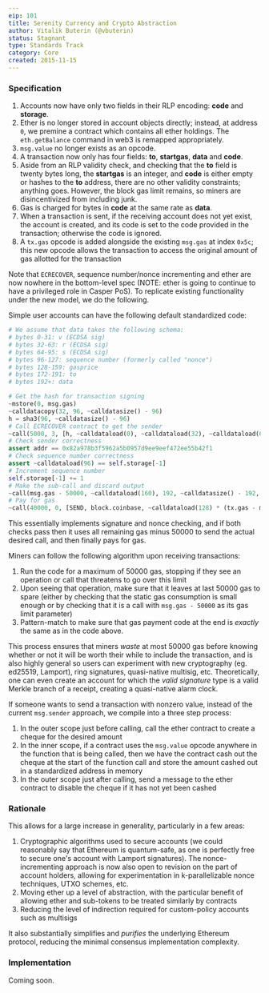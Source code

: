 ```yaml
---
eip: 101
title: Serenity Currency and Crypto Abstraction
author: Vitalik Buterin (@vbuterin)
status: Stagnant
type: Standards Track
category: Core
created: 2015-11-15
---
```


### Specification

1.  Accounts now have only two fields in their RLP encoding: **code** and **storage**.
2.  Ether is no longer stored in account objects directly; instead, at address `0`, we premine a contract which contains all ether holdings. The `eth.getBalance` command in web3 is remapped appropriately.
3.  `msg.value` no longer exists as an opcode.
4.  A transaction now only has four fields: **to**, **startgas**, **data** and **code**.
5.  Aside from an RLP validity check, and checking that the **to** field is twenty bytes long, the **startgas** is an integer, and **code** is either empty or hashes to the **to** address, there are no other validity constraints; anything goes. However, the block gas limit remains, so miners are disincentivized from including junk.
6.  Gas is charged for bytes in **code** at the same rate as **data**.
7.  When a transaction is sent, if the receiving account does not yet exist, the account is created, and its code is set to the code provided in the transaction; otherwise the code is ignored.
8.  A `tx.gas` opcode is added alongside the existing `msg.gas` at index `0x5c`; this new opcode allows the transaction to access the original amount of gas allotted for the transaction

Note that `ECRECOVER`, sequence number/nonce incrementing and ether are now nowhere in the bottom-level spec (NOTE: ether is going to continue to have a privileged role in Casper PoS). To replicate existing functionality under the new model, we do the following.

Simple user accounts can have the following default standardized code:

```python
# We assume that data takes the following schema:
# bytes 0-31: v (ECDSA sig)
# bytes 32-63: r (ECDSA sig)
# bytes 64-95: s (ECDSA sig)
# bytes 96-127: sequence number (formerly called "nonce")
# bytes 128-159: gasprice
# bytes 172-191: to
# bytes 192+: data

# Get the hash for transaction signing
~mstore(0, msg.gas)
~calldatacopy(32, 96, ~calldatasize() - 96)
h = sha3(96, ~calldatasize() - 96)
# Call ECRECOVER contract to get the sender
~call(5000, 3, [h, ~calldataload(0), ~calldataload(32), ~calldataload(64)], 128, ref(addr), 32)
# Check sender correctness
assert addr == 0x82a978b3f5962a5b0957d9ee9eef472ee55b42f1
# Check sequence number correctness
assert ~calldataload(96) == self.storage[-1]
# Increment sequence number
self.storage[-1] += 1
# Make the sub-call and discard output
~call(msg.gas - 50000, ~calldataload(160), 192, ~calldatasize() - 192, 0, 0)
# Pay for gas
~call(40000, 0, [SEND, block.coinbase, ~calldataload(128) * (tx.gas - msg.gas + 50000)], 96, 0, 0)
```

This essentially implements signature and nonce checking, and if both checks pass then it uses all remaining gas minus 50000 to send the actual desired call, and then finally pays for gas.

Miners can follow the following algorithm upon receiving transactions:

1.  Run the code for a maximum of 50000 gas, stopping if they see an operation or call that threatens to go over this limit
2.  Upon seeing that operation, make sure that it leaves at last 50000 gas to spare (either by checking that the static gas consumption is small enough or by checking that it is a call with `msg.gas - 50000` as its gas limit parameter)
3.  Pattern-match to make sure that gas payment code at the end is *exactly* the same as in the code above.

This process ensures that miners *waste* at most 50000 gas before knowing whether or not it will be worth their while to include the transaction, and is also highly general so users can experiment with new cryptography (eg. ed25519, Lamport), ring signatures, quasi-native multisig, etc. Theoretically, one can even create an account for which the *valid signature* type is a valid Merkle branch of a receipt, creating a quasi-native alarm clock.

If someone wants to send a transaction with nonzero value, instead of the current `msg.sender` approach, we compile into a three step process:

1.  In the outer scope just before calling, call the ether contract to create a cheque for the desired amount
2.  In the inner scope, if a contract uses the `msg.value` opcode anywhere in the function that is being called, then we have the contract cash out the cheque at the start of the function call and store the amount cashed out in a standardized address in memory
3.  In the outer scope just after calling, send a message to the ether contract to disable the cheque if it has not yet been cashed

### Rationale

This allows for a large increase in generality, particularly in a few areas:

1.  Cryptographic algorithms used to secure accounts (we could reasonably say that Ethereum is quantum-safe, as one is perfectly free to secure one's account with Lamport signatures). The nonce-incrementing approach is now also open to revision on the part of account holders, allowing for experimentation in k-parallelizable nonce techniques, UTXO schemes, etc.
2.  Moving ether up a level of abstraction, with the particular benefit of allowing ether and sub-tokens to be treated similarly by contracts
3.  Reducing the level of indirection required for custom-policy accounts such as multisigs

It also substantially simplifies and *purifies* the underlying Ethereum protocol, reducing the minimal consensus implementation complexity.

### Implementation

Coming soon.
